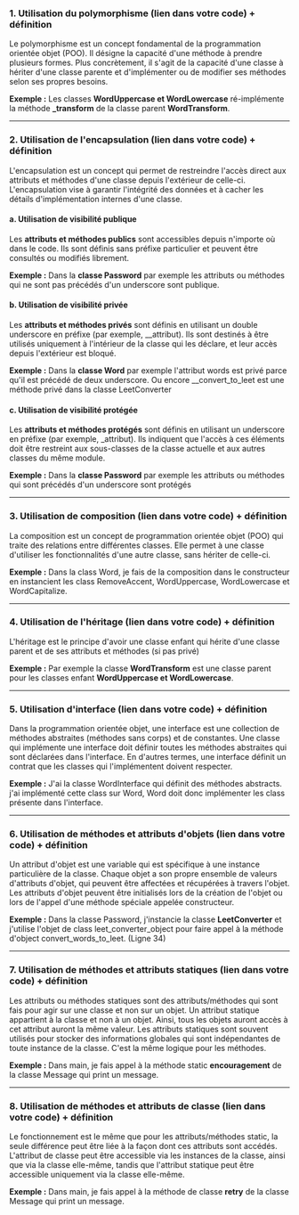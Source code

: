 ### **1. Utilisation du polymorphisme (lien dans votre code) + définition**

Le polymorphisme est un concept fondamental de la programmation orientée objet (POO). Il désigne la capacité d'une méthode à prendre plusieurs formes. Plus concrètement, il s'agit de la capacité d'une classe à hériter d'une classe parente et d'implémenter ou de modifier ses méthodes selon ses propres besoins.

**Exemple :** Les classes **WordUppercase et WordLowercase** ré-implémente la méthode **\_transform** de la classe parent **WordTransform**.

---

### **2. Utilisation de l'encapsulation (lien dans votre code) + définition**

L'encapsulation est un concept qui permet de restreindre l'accès direct aux attributs et méthodes d'une classe depuis l'extérieur de celle-ci. L'encapsulation vise à garantir l'intégrité des données et à cacher les détails d'implémentation internes d'une classe.

#### **a. Utilisation de visibilité publique**

Les **attributs et méthodes publics** sont accessibles depuis n'importe où dans le code. Ils sont définis sans préfixe particulier et peuvent être consultés ou modifiés librement.

**Exemple :** Dans la **classe Password** par exemple les attributs ou méthodes qui ne sont pas précédés d'un underscore sont publique.

#### **b. Utilisation de visibilité privée**

Les **attributs et méthodes privés** sont définis en utilisant un double underscore en préfixe (par exemple, \_\_attribut). Ils sont destinés à être utilisés uniquement à l'intérieur de la classe qui les déclare, et leur accès depuis l'extérieur est bloqué.

**Exemple :** Dans la **classe Word** par exemple l'attribut words est privé parce qu'il est précédé de deux underscore. Ou encore \_\_convert_to_leet est une méthode privé dans la classe LeetConverter

#### **c. Utilisation de visibilité protégée**

Les **attributs et méthodes protégés** sont définis en utilisant un underscore en préfixe (par exemple, \_attribut). Ils indiquent que l'accès à ces éléments doit être restreint aux sous-classes de la classe actuelle et aux autres classes du même module.

**Exemple :** Dans la **classe Password** par exemple les attributs ou méthodes qui sont précédés d'un underscore sont protégés

---

### **3. Utilisation de composition (lien dans votre code) + définition**

La composition est un concept de programmation orientée objet (POO) qui traite des relations entre différentes classes. Elle permet à une classe d'utiliser les fonctionnalités d'une autre classe, sans hériter de celle-ci.

**Exemple :** Dans la class Word, je fais de la composition dans le constructeur en instancient les class RemoveAccent, WordUppercase, WordLowercase et WordCapitalize.

---

### **4. Utilisation de l'héritage (lien dans votre code) + définition**

L'héritage est le principe d'avoir une classe enfant qui hérite d'une classe parent et de ses attributs et méthodes (si pas privé)

**Exemple :** Par exemple la classe **WordTransform** est une classe parent pour les classes enfant **WordUppercase et WordLowercase**.

---

### **5. Utilisation d'interface (lien dans votre code) + définition**

Dans la programmation orientée objet, une interface est une collection de méthodes abstraites (méthodes sans corps) et de constantes. Une classe qui implémente une interface doit définir toutes les méthodes abstraites qui sont déclarées dans l'interface. En d'autres termes, une interface définit un contrat que les classes qui l'implémentent doivent respecter.

**Exemple :** J'ai la classe WordInterface qui définit des méthodes abstracts. j'ai implémenté cette class sur Word, Word doit donc implémenter les class présente dans l'interface.

---

### **6. Utilisation de méthodes et attributs d'objets (lien dans votre code) + définition**

Un attribut d'objet est une variable qui est spécifique à une instance particulière de la classe. Chaque objet a son propre ensemble de valeurs d'attributs d'objet, qui peuvent être affectées et récupérées à travers l'objet. Les attributs d'objet peuvent être initialisés lors de la création de l'objet ou lors de l'appel d'une méthode spéciale appelée constructeur.

**Exemple :** Dans la classe Password, j'instancie la classe **LeetConverter** et j'utilise l'objet de class leet_converter_object pour faire appel à la méthode d'object convert_words_to_leet. (Ligne 34)

---

### **7. Utilisation de méthodes et attributs statiques (lien dans votre code) + définition**

Les attributs ou méthodes statiques sont des attributs/méthodes qui sont fais pour agir sur une classe et non sur un objet.
Un attribut statique appartient à la classe et non à un objet. Ainsi, tous les objets auront accès à cet attribut auront la même valeur.
Les attributs statiques sont souvent utilisés pour stocker des informations globales qui sont indépendantes de toute instance de la classe. C'est la même logique pour les méthodes.

**Exemple :** Dans main, je fais appel à la méthode static **encouragement** de la classe Message qui print un message.

---

### **8. Utilisation de méthodes et attributs de classe (lien dans votre code) + définition**

Le fonctionnement est le même que pour les attributs/méthodes static, la seule différence peut être liée à la façon dont ces attributs sont accédés. L'attribut de classe peut être accessible via les instances de la classe, ainsi que via la classe elle-même, tandis que l'attribut statique peut être accessible uniquement via la classe elle-même.

**Exemple :** Dans main, je fais appel à la méthode de classe **retry** de la classe Message qui print un message.

